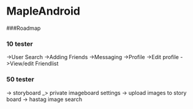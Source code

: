 # MapleAndroid

###Roadmap


### 10 tester
->User Search
->Adding Friends
->Messaging
->Profile
->Edit profile
->View/edit Friendlist


### 50 tester
-> storyboard
_> private imageboard settings
-> upload images to story board
-> hastag image search

